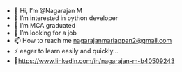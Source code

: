 - 👋 Hi, I’m @Nagarajan M
- 👀 I’m interested in python developer 
- 🌱 I’m MCA graduated
- 💞️ I’m looking for a job
- 📫 How to reach me nagarajanmariappan2@gmail.com 
- ⚡ eager to learn easily and quickly...
- 🌟https://www.linkedin.com/in/nagarajan-m-b40509243

<!---
Rajan301101/Rajan301101 is a ✨ special ✨ repository because its `README.md` (this file) appears on your GitHub profile.
You can click the Preview link to take a look at your changes.
--->
